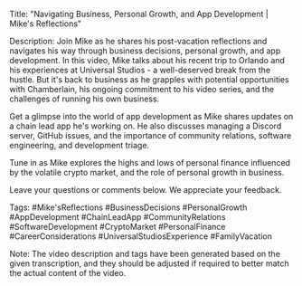 Title: "Navigating Business, Personal Growth, and App Development | Mike's Reflections"

Description: 
Join Mike as he shares his post-vacation reflections and navigates his way through business decisions, personal growth, and app development. In this video, Mike talks about his recent trip to Orlando and his experiences at Universal Studios - a well-deserved break from the hustle. But it's back to business as he grapples with potential opportunities with Chamberlain, his ongoing commitment to his video series, and the challenges of running his own business.

Get a glimpse into the world of app development as Mike shares updates on a chain lead app he's working on. He also discusses managing a Discord server, GitHub issues, and the importance of community relations, software engineering, and development triage.

Tune in as Mike explores the highs and lows of personal finance influenced by the volatile crypto market, and the role of personal growth in business. 

Leave your questions or comments below. We appreciate your feedback.

Tags: #Mike'sReflections #BusinessDecisions #PersonalGrowth #AppDevelopment #ChainLeadApp #CommunityRelations #SoftwareDevelopment #CryptoMarket #PersonalFinance #CareerConsiderations #UniversalStudiosExperience #FamilyVacation

Note: The video description and tags have been generated based on the given transcription, and they should be adjusted if required to better match the actual content of the video.